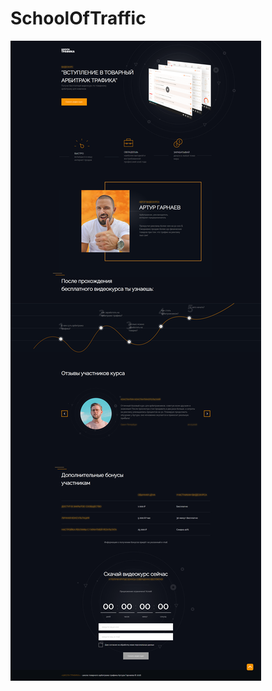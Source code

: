 # SchoolOfTraffic
![SchoolOfTraffic](https://github.com/Edanriell/SchoolOfTraffic/blob/master/SchoolOfTraffic.png?raw=true)
